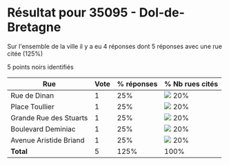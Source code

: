 # Résultat pour 35095 - Dol-de-Bretagne

Sur l'ensemble de la ville il y a eu 4 réponses dont 5 réponses avec une rue citée (125%)

5 points noirs identifiés

| Rue | Vote | % réponses | % Nb rues cités|
|-----|------|------------|----------------|
| Rue de Dinan | 1 | 25% | <img src="../../img/bar_20.gif" />&nbsp;20%|
| Place Toullier | 1 | 25% | <img src="../../img/bar_20.gif" />&nbsp;20%|
| Grande Rue des Stuarts | 1 | 25% | <img src="../../img/bar_20.gif" />&nbsp;20%|
| Boulevard Deminiac | 1 | 25% | <img src="../../img/bar_20.gif" />&nbsp;20%|
| Avenue Aristide Briand | 1 | 25% | <img src="../../img/bar_20.gif" />&nbsp;20%|
| **Total** | 5 | 125% | 100%|
